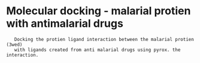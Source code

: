 # Molecular docking - malarial protien with antimalarial drugs
       Docking the protien ligand interaction between the malarial protien (3wed) 
       with ligands created from anti malarial drugs using pyrox. the interaction.


